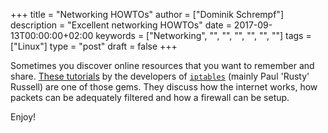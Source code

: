 +++
title = "Networking HOWTOs"
author = ["Dominik Schrempf"]
description = "Excellent networking HOWTOs"
date = 2017-09-13T00:00:00+02:00
keywords = ["Networking", "", "", "", "", "", ""]
tags = ["Linux"]
type = "post"
draft = false
+++

Sometimes you discover online resources that you want to remember and share.
[These tutorials](http://iptables.org/) by the developers of [`iptables`](http://iptables.org/) (mainly Paul 'Rusty' Russell)
are one of those gems. They discuss how the internet works, how packets can be
adequately filtered and how a firewall can be setup.

Enjoy!
